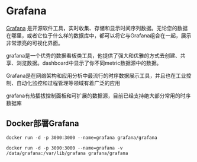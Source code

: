 # Grafana

[Grafana](http://docs.grafana.org/guides/getting_started/) 是开源软件工具，实时收集、存储和显示时间序列数据。无论您的数据在哪里，或者它位于什么样的数据库中，都可以将它与Grafana组合在一起，展示非常漂亮的可视化界面。

grafana是一个优秀的数据看板类工具，他提供了强大和优雅的方式去创建、共享、浏览数据。dashboard中显示了你不同metric数据源中的数据。

Grafana是在网络架构和应用分析中最流行的时序数据展示工具，并且也在工业控制、自动化监控和过程管理等领域有着广泛的应用

grafana有热插拔控制面板和可扩展的数据源，目前已经支持绝大部分常用的时序数据库

## Docker部署Grafana

``` shell
docker run -d -p 3000:3000 --name=grafana grafana/grafana

docker run -d -p 3000:3000 --name=grafana -v /data/grafana:/var/lib/grafana grafana/grafana
```